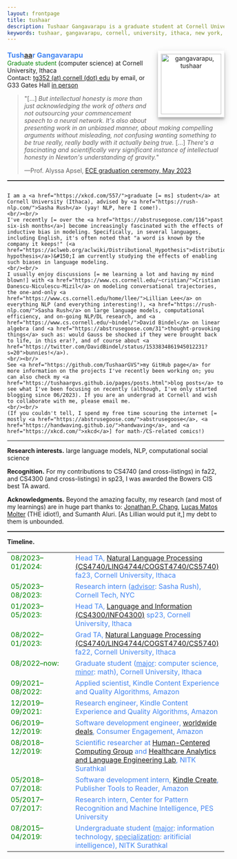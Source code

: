 ```yaml
---
layout: frontpage
title: tushaar
description: Tushaar Gangavarapu is a graduate student at Cornell University, Ithaca, NY. 
keywords: tushaar, gangavarapu, cornell, university, ithaca, new york, ny, amazon, nitk, graduate, student, applied, scientist, research, engineer, nlp, ml, ai, dl
---
```

<!-- Global site tag (gtag.js) - Google Analytics -->
<script async src="https://www.googletagmanager.com/gtag/js?id=UA-143518986-2"></script>
<script>
  window.dataLayer = window.dataLayer || [];
  function gtag(){dataLayer.push(arguments);}
  gtag('js', new Date());

  gtag('config', 'UA-143518986-2');
</script>

<style type="text/css">
  hr.style {
    border: 0;
    height: 1px;
    background-image: linear-gradient(to right, rgba(0, 0, 0, 0), rgba(0, 0, 0, 0.2), rgba(0, 0, 0, 0));
  }

  hr.normal {
    border: 0;
    height: 0;
    border-top: 1px solid rgba(0, 0, 0, 0.2);
    border-bottom: 1px solid rgba(255, 255, 255, 0.2);
  }

  img.profile {
    background-color: #fff;
    padding: 7px;
    float: right;
    width: 140px;
    height: auto!important;
    box-shadow: 0 5px 5px 0 rgba(0, 0, 0, 0.2), 0 6px 15px 0 rgba(0, 0, 0, 0.19);
    text-align: center;
  }

  h3 {
    display:inline;
  }
</style>

<div>
  <p style="margin-bottom:0.5cm;"></p>
  
  <img class="profile" src="../assets/images/tushaar_shed.jpeg" style="margin-left:15px;" title="tushaar gangavarapu" alt="gangavarapu, tushaar">
  
  <font color="#4285F4"><h3>Tush<font color="#333333"><u>aa</u></font>r Gangavarapu</h3></font>
  <br/><font color="#008400">Graduate student</font> (computer science) at Cornell University, Ithaca
  <br/>Contact: <a href="mailto:tg352@cornell.edu" style="height:15px">tg352 (at) cornell (dot) edu</a> by email, or G33 Gates Hall <a href="https://xkcd.com/222/">in person</a>
  <p style="margin-bottom:0.3cm;"></p>
  <blockquote>
  <div>
  	"[...] <i>But intellectual honesty is more than just acknowledging the work of others and not outsourcing your commencement speech to a neural network. It's also about presenting work in an unbiased manner, about making compelling arguments without misleading, not confusing wanting something to be true really, really badly with it actually being true.</i> [...] <i>There's a fascinating and scientifically very significant instance of intellectual honesty in Newton's understanding of gravity.</i>"<p style="margin-bottom:0.1cm;"></p>&#151;Prof. Alyssa Apsel, <a href="https://www.cornell.edu/video/ece-recognition-ceremony-2023">ECE graduation ceremony, May 2023</a>
  </div>
  </blockquote>
  
<hr class="normal">

<p style="margin-bottom:0.7cm;"></p><p>

    I am a <a href="https://xkcd.com/557/">graduate [= ms] student</a> at Cornell University (Ithaca), advised by <a href="https://rush-nlp.com/">Sasha Rush</a> (yay! NLP, here I come!).
    <br/><br/>
    I've recently [= over the <a href="https://abstrusegoose.com/116">past six-ish months</a>] become increasingly fascinated with the effects of inductive bias in modeling. Specifically, in several languages, including English, it's often noted that "a word is known by the company it keeps!" (<a href="https://aclweb.org/aclwiki/Distributional_Hypothesis">distributional hypothesis</a>)&#150;I am currently studying the effects of enabling such biases in language modeling.
    <br/><br/>
    I usually enjoy discussions [= me learning a lot and having my mind blown!] with <a href="https://www.cs.cornell.edu/~cristian/">Cristian Danescu-Niculescu-Mizil</a> on modeling conversational trajectories, the one-and-only <a href="https://www.cs.cornell.edu/home/llee/">Lillian Lee</a> on everything NLP (and everything interesting!), <a href="https://rush-nlp.com/">Sasha Rush</a> on large language models, computational efficiency, and on-going NLP/DL research, and <a href="https://www.cs.cornell.edu/~bindel/">David Bindel</a> on linear algebra (and <a href="https://abstrusegoose.com/31">thought-provoking things</a> such as: would Gauss be shocked if they were brought back to life, in this era!?, and of course about <a href="https://twitter.com/DavidBindel/status/1533834861945012231?s=20">bunnies!</a>).
    <br/><br/>
    See <a href="https://github.com/TushaarGVS">my GitHub page</a> for more information on the projects I've recently been working on; you can also check my <a href="https://tushaargvs.github.io/pages/posts.html">blog posts</a> to see what I've been focusing on recently (although, I've only started blogging since 06/2023). If you are an undergrad at Cornell and wish to collaborate with me, please email me.
    <br/><br/>
    (If you couldn't tell, I spend my free time scouring the internet [= mostly <a href="https://abstrusegoose.com/">abstrusegoose</a>, <a href="https://handwaving.github.io/">handwaving</a>, and <a href="https://xkcd.com/">xkcd</a>] for math-/CS-related comics!)
</p><hr class="style">

<p><b>Research interests.</b> large language models, NLP, computational social science</p>

<p><b>Recognition.</b> For my contributions to CS4740 (and cross-listings) in fa22, and CS4300 (and cross-listings) in sp23, I was awarded the Bowers CIS best TA award.</p>

<p><b>Acknowledgments.</b> Beyond the amazing faculty, my research (and most of my learnings) are in huge part thanks to: <a href="https://www.cs.cornell.edu/~jpchang/">Jonathan P. Chang</a>, <a href="https://twitter.com/tushrgangarapu/status/1666099166135631874?s=20">Lucas Matos Molter</a> (THE idiot!), and Sumanth Aluri. [As Lillian would put it,] my debt to them is unbounded.</p>

<hr class="normal">

<b>Timeline.</b>

<p style="margin-bottom:0.25cm;"></p>

<table border="0" width="100%" style="vertical-align: text-top;">
<colgroup><col width="150px"></colgroup>
<tbody>
  <tr>
    <td style="vertical-align: text-top;"><span><font color="#008400">08/2023&#150;01/2024:</font></span></td>
    <td><span><font color="#4285F4">Head TA, <a href="https://www.cs.cornell.edu/courses/cs4740/2023fa/">Natural Language Processing (CS4740/LING4744/COGST4740/CS5740)</a> fa23, Cornell University, Ithaca</font></span></td>
  </tr>

  <tr>
    <td style="vertical-align: text-top;"><span><font color="#008400">05/2023&#150;08/2023:</font></span></td>
    <td><span><font color="#4285F4">Research intern (<u>advisor</u>: Sasha Rush), Cornell Tech, NYC</font></span></td>
  </tr>

  <tr>
    <td style="vertical-align: text-top;"><span><font color="#008400">01/2023&#150;05/2023:</font></span></td>
    <td><span><font color="#4285F4">Head TA, <a href="https://canvas.cornell.edu/courses/51469">Language and Information (CS4300/INFO4300)</a> sp23, Cornell University, Ithaca</font></span></td>
  </tr>

  <tr>
    <td style="vertical-align: text-top;"><span><font color="#008400">08/2022&#150;01/2023:</font></span></td>
    <td><span><font color="#4285F4">Grad TA, <a href="https://www.cs.cornell.edu/courses/cs4740/2022fa/">Natural Language Processing (CS4740/LING4744/COGST4740/CS5740)</a> fa22, Cornell University, Ithaca</font></span></td>
  </tr>
  
  <tr>
    <td style="vertical-align: text-top;"><span><font color="#008400">08/2022&#150;now:</font></span></td>
    <td><span><font color="#4285F4">Graduate student (<u>major</u>: computer science, <u>minor</u>: math), Cornell University, Ithaca</font></span></td>
  </tr>
  
  <tr>
    <td style="vertical-align: text-top;"><span><font color="#008400">09/2021&#150;08/2022:</font></span></td>
    <td><span><font color="#4285F4">Applied scientist, Kindle Content Experience and Quality Algorithms, Amazon</font></span></td>
  </tr>
  
  <tr>
    <td style="vertical-align: text-top;"><span><font color="#008400">12/2019&#150;09/2021:</font></span></td>
    <td><span><font color="#4285F4">Research engineer, Kindle Content Experience and Quality Algorithms, Amazon</font></span></td>
  </tr>
  
  <tr>
    <td style="vertical-align: text-top;"><span><font color="#008400">06/2019&#150;12/2019:</font></span></td>
    <td><span><font color="#4285F4">Software development engineer, <a href="https://www.amazon.com/gp/goldbox" target="_blank">worldwide deals</a>, Consumer Engagement, Amazon</font></span></td>
  </tr>
  
  <tr>
    <td style="vertical-align: text-top;"><span><font color="#008400">08/2018&#150;12/2019:</font></span></td>
    <td style="vertical-align: text-top;"><span><font color="#4285F4">Scientific researcher at <a href="http://hccg.nitk.ac.in/" target="_blank">Human-Centered Computing Group</a> and <a href="https://halelabnitk.github.io/" target="_blank">Healthcare Analytics and Language Engineering Lab</a>, NITK Surathkal</font></span></td>
  </tr>
  
  <tr>
    <td style="vertical-align: text-top;"><span><font color="#008400">05/2018&#150;07/2018:</font></span></td>
    <td style="vertical-align: text-top;"><span><font color="#4285F4">Software development intern, <a href="https://www.amazon.com/Kindle-Create/b?ie=UTF8&node=18292298011">Kindle Create</a>, Publisher Tools to Reader, Amazon</font></span></td>
  </tr>
  
  <tr>
    <td style="vertical-align: text-top;"><span><font color="#008400">05/2017&#150;07/2017:</font></span></td>
    <td style="vertical-align: text-top;"><span><font color="#4285F4">Research intern, Center for Pattern Recognition and Machine Intelligence, PES University</font></span></td>
  </tr>
  
  <tr>
    <td style="vertical-align: text-top;"><span><font color="#008400">08/2015&#150;04/2019:</font></span></td>
    <td style="vertical-align: text-top;"><span><font color="#4285F4">Undergraduate student (<u>major</u>: information technology, <u>specialization</u>: aritificial intelligence), NITK Surathkal</font></span></td>
  </tr>

</tbody>
</table>

</div>
